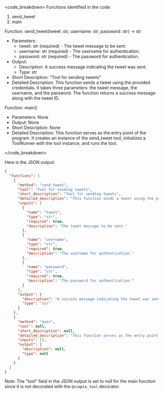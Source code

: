 <code_breakdown>
Functions identified in the code:
1. send_tweet
2. main

Function: send_tweet(tweet: str, username: str, password: str) -> str
- Parameters:
  - tweet: str (required) - The tweet message to be sent.
  - username: str (required) - The username for authentication.
  - password: str (required) - The password for authentication.
- Output:
  - Description: A success message indicating the tweet was sent.
  - Type: str
- Short Description: "Tool for sending tweets"
- Detailed Description: This function sends a tweet using the provided credentials. It takes three parameters: the tweet message, the username, and the password. The function returns a success message along with the tweet ID.

Function: main()
- Parameters: None
- Output: None
- Short Description: None
- Detailed Description: This function serves as the entry point of the program. It creates an instance of the send_tweet tool, initializes a ToolRunner with the tool instance, and runs the tool.

</code_breakdown>

Here is the JSON output:

```json
{
  "functions": [
    {
      "method": "send_tweet",
      "tool": "Tool for sending tweets",
      "short_description": "Tool for sending tweets",
      "detailed_description": "This function sends a tweet using the provided credentials. It takes three parameters: the tweet message, the username, and the password. The function returns a success message along with the tweet ID.",
      "inputs": [
        {
          "name": "tweet",
          "type": "str",
          "required": true,
          "description": "The tweet message to be sent."
        },
        {
          "name": "username",
          "type": "str",
          "required": true,
          "description": "The username for authentication."
        },
        {
          "name": "password",
          "type": "str",
          "required": true,
          "description": "The password for authentication."
        }
      ],
      "output": {
        "description": "A success message indicating the tweet was sent.",
        "type": "str"
      }
    },
    {
      "method": "main",
      "tool": null,
      "short_description": null,
      "detailed_description": "This function serves as the entry point of the program. It creates an instance of the send_tweet tool, initializes a ToolRunner with the tool instance, and runs the tool.",
      "inputs": [],
      "output": {
        "description": null,
        "type": null
      }
    }
  ]
}
```

Note: The "tool" field in the JSON output is set to null for the main function since it is not decorated with the `@simple_tool` decorator.